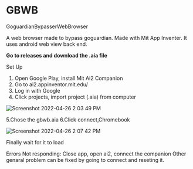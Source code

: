# GBWB
GoguardianBypasserWebBrowser

A web browser made to bypass goguardian. 
Made with Mit App Inventer.
It uses android web view back end.

**Go to releases and download the .aia file**


Set Up
1. Open Google Play, install Mit Ai2 Companion
2. Go to ai2.appinventor.mit.edu/
3. Log in with Google
4. Click projects, import project (.aia) from computer

![Screenshot 2022-04-26 2 03 49 PM](https://user-images.githubusercontent.com/95254250/165373553-140c473a-a315-45d7-a8a9-bc8bdabf933d.png)

5.Chose the gbwb.aia
6.Click connect,Chromebook

![Screenshot 2022-04-26 2 07 42 PM](https://user-images.githubusercontent.com/95254250/165374285-ac6c89e1-9125-40de-99ab-472f46d9f901.png)

Finally wait for it to load

Errors
Not responding: Close app, open ai2, connect the companion
Other genaral problem can be fixed by going to connect and reseting it.

